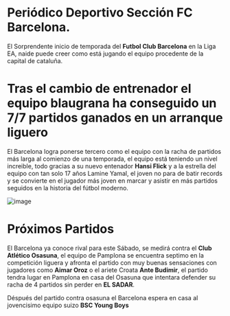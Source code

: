 # Periódico Deportivo Sección FC Barcelona.

El Sorprendente inicio de temporada del **Futbol Club Barcelona** en la Liga EA, naide puede creer como está jugando el equipo procedente de la capital de cataluña.

# Tras el cambio de entrenador el equipo blaugrana ha conseguido un 7/7 partidos ganados en un arranque liguero 
El Barcelona logra ponerse tercero como el equipo con la racha de partidos más larga al comienzo de una temporada, el equipo está teniendo un nivel increible, todo gracias a su nuevo entenador **Hansi Flick** y a la estrella del equipo con tan solo 17 años Lamine Yamal, el joven no para de batir records y se convierte en el jugador más joven en marcar y asistir en más partidos seguidos en la historia del fútbol moderno.

   ![image](https://github.com/user-attachments/assets/a2067c7b-c2db-4234-9ea9-37c6d112b516)



# Próximos Partidos

El Barcelona ya conoce rival para este Sábado, se medirá contra el **Club Atlético Osasuna**, el equipo de Pamplona se encuentra septimo en la competición liguera y afronta el partido con muy buenas sensaciones con jugadores como **Aimar Oroz** o el ariete Croata **Ante Budimir**, el partido tendra lugar en Pamplona en casa del Osasuna que intentara defender su racha de 4 partidos sin perder en **EL SADAR**. 

Déspués del partido contra osasuna el Barcelona espera en casa al jovencisimo equipo suizo **BSC Young Boys**




